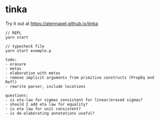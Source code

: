 # tinka

Try it out at https://atennapel.github.io/tinka

```
// REPL
yarn start

// typecheck file
yarn start example.p
```

```
todo:
- erasure
- metas
- elaboration with metas
- remove implicit arguments from primitive constructs (PropEq and Refl)
- rewrite parser, include locations
```

```
questions:
- is eta-law for sigmas consistent for linear/erased sigmas?
- should I add eta law for equality?
- is eta law for unit consistent?
- is de-elaborating annotations useful?
```
